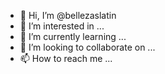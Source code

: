- 👋 Hi, I’m @bellezaslatin
- 👀 I’m interested in ...
- 🌱 I’m currently learning ...
- 💞️ I’m looking to collaborate on ...
- 📫 How to reach me ...

<!---
bellezaslatin/bellezaslatin is a ✨ special ✨ repository because its `README.md` (this file) appears on your GitHub profile.
You can click the Preview link to take a look at your changes.
--->
